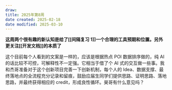 ```yaml
---
draw:
title: 2025年第8周
date created: 2025-02-18
date modified: 2025-03-10
---
```


**这周两个很有趣的新认知是给了[[间隔复习 1]]一个合理的工具预期和位置。另外更关注[[开发文档]]的本质了**

这个目前每个人看到的文案是一样的，应该是根据热点 POI 数据排序做的，纯 AI 的话比较不可控，可解释性不一定强。它相当于借了个 AI 式的交互做一些事。我和杰哥准备对于这个创新项目完善一下创新机制，每个人的 Idea、数据支撑、最终落地点的全流程充分记录和留痕，鼓励应届生同学们提供思路、证明思路、落地思路，并最终获得相应的 credit，形成良性循环。昊哥有什么意见吗？
